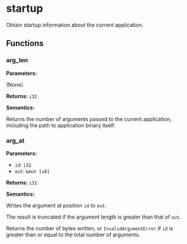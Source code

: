 # startup

Obtain startup information about the current application.

## Functions

### arg_len

**Parameters:**

(None)

**Returns:** `i32`

**Semantics:**

Returns the number of arguments passed to the current application, including the path to application binary itself.

### arg_at

**Parameters:**

- `id`: `i32`
- `out`: `&mut [u8]`

**Returns:** `i32`

**Semantics:**

Writes the argument at position `id` to `out`.

The result is truncated if the argument length is greater than that of `out`.

Returns the number of bytes written, or `InvalidArgumentError` if `id` is greater than or equal to the total number of arguments.
